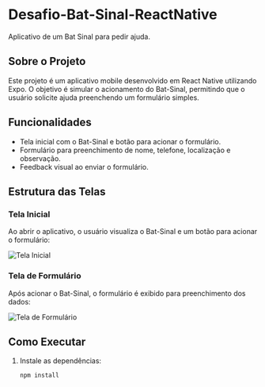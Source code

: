 # Desafio-Bat-Sinal-ReactNative

Aplicativo de um Bat Sinal para pedir ajuda.

## Sobre o Projeto

Este projeto é um aplicativo mobile desenvolvido em React Native utilizando Expo. O objetivo é simular o acionamento do Bat-Sinal, permitindo que o usuário solicite ajuda preenchendo um formulário simples.

## Funcionalidades

- Tela inicial com o Bat-Sinal e botão para acionar o formulário.
- Formulário para preenchimento de nome, telefone, localização e observação.
- Feedback visual ao enviar o formulário.

## Estrutura das Telas

### Tela Inicial

Ao abrir o aplicativo, o usuário visualiza o Bat-Sinal e um botão para acionar o formulário:

![Tela Inicial](./assets/Inicio.jpeg)

### Tela de Formulário

Após acionar o Bat-Sinal, o formulário é exibido para preenchimento dos dados:

![Tela de Formulário](./assets/Fomulario.jpeg)

## Como Executar

1. Instale as dependências:
   ```sh
   npm install
